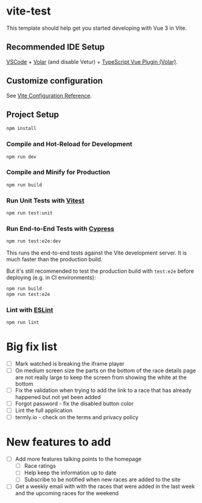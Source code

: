 # vite-test

This template should help get you started developing with Vue 3 in Vite.

## Recommended IDE Setup

[VSCode](https://code.visualstudio.com/) + [Volar](https://marketplace.visualstudio.com/items?itemName=Vue.volar) (and disable Vetur) + [TypeScript Vue Plugin (Volar)](https://marketplace.visualstudio.com/items?itemName=Vue.vscode-typescript-vue-plugin).

## Customize configuration

See [Vite Configuration Reference](https://vitejs.dev/config/).

## Project Setup

```sh
npm install
```

### Compile and Hot-Reload for Development

```sh
npm run dev
```

### Compile and Minify for Production

```sh
npm run build
```

### Run Unit Tests with [Vitest](https://vitest.dev/)

```sh
npm run test:unit
```

### Run End-to-End Tests with [Cypress](https://www.cypress.io/)

```sh
npm run test:e2e:dev
```

This runs the end-to-end tests against the Vite development server.
It is much faster than the production build.

But it's still recommended to test the production build with `test:e2e` before deploying (e.g. in CI environments):

```sh
npm run build
npm run test:e2e
```

### Lint with [ESLint](https://eslint.org/)

```sh
npm run lint
```

# Big fix list
- [ ] Mark watched is breaking the iframe player
- [ ] On medium screen size the parts on the bottom of the race details page are not really large to keep the screen from showing the white at the bottom
- [ ] Fix the validation when trying to add the link to a race that has already happened but not yet been added
- [ ] Forgot password - fix the disabled button color
- [ ] Lint the full application
- [ ] termly.io - check on the terms and privacy policy

# New features to add
- [ ] Add more features talking points to the homepage
  - [ ] Race ratings
  - [ ] Help keep the information up to date
  - [ ] Subscribe to be notified when new races are added to the site
- [ ] Get a weekly email with with the races that were added in the last week and the upcoming races for the weekend

<!-- Add tailwind css dark mode classes and only the classes. Keek any commented out code. -->
